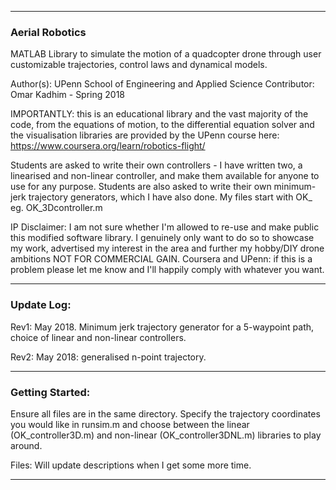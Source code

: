 ___

### Aerial Robotics

MATLAB Library to simulate the motion of a quadcopter drone through
user customizable trajectories, control laws and dynamical models.

Author(s): UPenn School of Engineering and Applied Science
Contributor: Omar Kadhim - Spring 2018

IMPORTANTLY: this is an educational library and the vast majority of the
code, from the equations of motion, to the differential equation solver and
the visualisation libraries are provided by the UPenn course here: 
https://www.coursera.org/learn/robotics-flight/ 

Students are asked to write their own controllers - I have written 
two, a linearised and non-linear controller, and make them available for
anyone to use for any purpose. Students are also asked to write their
own minimum-jerk trajectory generators, which I have also done. My files
start with OK_ eg. OK_3Dcontroller.m

IP Disclaimer: I am not sure whether I'm allowed to re-use and make public
this modified software library. I genuinely only want to do so to showcase
my work, advertised my interest in the area and further my hobby/DIY drone
ambitions NOT FOR COMMERCIAL GAIN. Coursera and UPenn: if this is a problem
please let me know and I'll happily comply with whatever you want.

___

### Update Log:

Rev1: May 2018. Minimum jerk trajectory generator for a 5-waypoint path, choice
of linear and non-linear controllers.

Rev2: May 2018: generalised n-point trajectory.
____

### Getting Started:

Ensure all files are in the same directory. Specify the trajectory coordinates
you would like in runsim.m and choose between the linear (OK_controller3D.m)
and non-linear (OK_controller3DNL.m) libraries to play around.

Files: 
Will update descriptions when I get some more time.

_____
